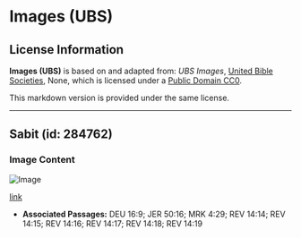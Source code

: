 # Images (UBS)

## License Information

**Images (UBS)** is based on and adapted from: _UBS Images_, [United Bible Societies](https://unitedbiblesocieties.org/), None, which is licensed under a [Public Domain CC0](https://creativecommons.org/public-domain/cc0/).

This markdown version is provided under the same license.



--------------------------------

## Sabit (id: 284762)

### Image Content

![Image](https://cdn.aquifer.bible/aquifer-content/resources/Media/WEB-0321_sickle.jpg)

[link](https://cdn.aquifer.bible/aquifer-content/resources/Media/WEB-0321_sickle.jpg)

* **Associated Passages:** DEU 16:9; JER 50:16; MRK 4:29; REV 14:14; REV 14:15; REV 14:16; REV 14:17; REV 14:18; REV 14:19

